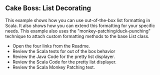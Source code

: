 Cake Boss: List Decorating
--------------------------

This example shows how you can use out-of-the-box list formatting in Scala.  It also shows how you can extend this formatting for your specific needs.  This example also uses the "monkey-patching/duck-punching" technique to attach custom formatting methods to the base List class.

- Open the four links from the Readme.
- Review the Scala tests for out of the box behavior
- Review the Java Code for the pretty list displayer.
- Review the Scala Code for the pretty list displayer.
- Review the Scala Monkey Patching test.
